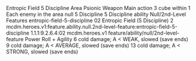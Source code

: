<ability>
  <name>Entropic Field</name>
  <cost>5 Discipline</cost>
  <keywords>
    <keyword>Area</keyword>
    <keyword>Psionic</keyword>
    <keyword>Weapon</keyword>
  </keywords>
  <type>Main action</type>
  <distance>3 cube within 1</distance>
  <target>Each enemy in the area</target>
  <metadata>
    <class>null</class>
    <cost>5 Discipline</cost>
    <cost_amount>5</cost_amount>
    <cost_resource>Discipline</cost_resource>
    <feature_type>ability</feature_type>
    <file_dpath>Null/2nd-Level Features</file_dpath>
    <item_id>entropic-field-5-discipline</item_id>
    <item_index>02</item_index>
    <item_name>Entropic Field (5 Discipline)</item_name>
    <level>2</level>
    <scc>mcdm.heroes.v1:feature.ability.null.2nd-level-feature:entropic-field-5-discipline</scc>
    <scdc>1.1.1:9.2.6.4:02</scdc>
    <source>mcdm.heroes.v1</source>
    <type>feature/ability/null/2nd-level-feature</type>
  </metadata>
  <effects>
    <effect type="roll">
      <roll>Power Roll + Agility</roll>
      <t1>6 cold damage; A &lt; WEAK, slowed (save ends)</t1>
      <t2>9 cold damage; A &lt; AVERAGE, slowed (save ends)</t2>
      <t3>13 cold damage; A &lt; STRONG, slowed (save ends)</t3>
    </effect>
  </effects>
</ability>
